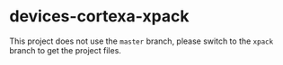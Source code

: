 # devices-cortexa-xpack

This project does not use the `master` branch, please
switch to the `xpack` branch to get the project files.
